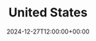 ---
weight: 30001
title: "United States"
description: "Connecting You to Worldwide Higher Education Opportunities in the United States"
icon: database
date: 2024-12-27T12:00:00+00:00
---